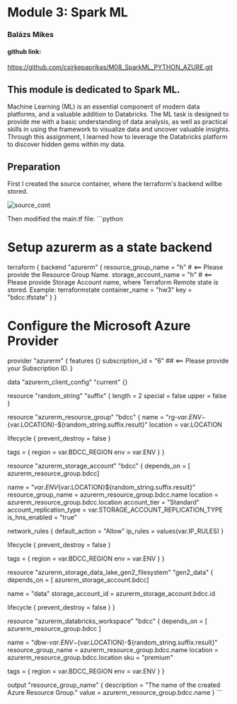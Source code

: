# Module 3: Spark ML
### Balázs Mikes

#### github link:
https://github.com/csirkepaprikas/M08_SparkML_PYTHON_AZURE.git
## This module is dedicated to Spark ML.

Machine Learning (ML) is an essential component of modern data platforms, and a valuable addition to Databricks. The ML task is designed to provide me with a basic understanding of data analysis, as well as practical skills in using the framework to visualize data and uncover valuable insights.
Through this assignment, I learned how to leverage the Databricks platform to discover hidden gems within my data.

## Preparation
First I created the source container, where the terraform's backend willbe stored.

![source_cont](https://github.com/user-attachments/assets/ccb0cde3-8bba-4375-98c4-bf411ba1bbf3)

Then modified the main.tf file:
´´´python
# Setup azurerm as a state backend
terraform {
  backend "azurerm" {
    resource_group_name  = "h" # <== Please provide the Resource Group Name.
    storage_account_name = "h" # <== Please provide Storage Account name, where Terraform Remote state is stored. Example: terraformstate<yourname>
    container_name       = "hw3"
    key                  = "bdcc.tfstate"
  }
}

# Configure the Microsoft Azure Provider
provider "azurerm" {
  features {}
  subscription_id = "6" ## <== Please provide your Subscription ID.
}

data "azurerm_client_config" "current" {}

resource "random_string" "suffix" {
  length  = 2
  special = false
  upper   = false
}

resource "azurerm_resource_group" "bdcc" {
  name     = "rg-${var.ENV}-${var.LOCATION}-${random_string.suffix.result}"
  location = var.LOCATION

  lifecycle {
    prevent_destroy = false
  }

  tags = {
    region = var.BDCC_REGION
    env    = var.ENV
  }
}

resource "azurerm_storage_account" "bdcc" {
  depends_on = [
  azurerm_resource_group.bdcc]

  name                     = "${var.ENV}${var.LOCATION}${random_string.suffix.result}"
  resource_group_name      = azurerm_resource_group.bdcc.name
  location                 = azurerm_resource_group.bdcc.location
  account_tier             = "Standard"
  account_replication_type = var.STORAGE_ACCOUNT_REPLICATION_TYPE
  is_hns_enabled           = "true"

  network_rules {
    default_action = "Allow"
    ip_rules       = values(var.IP_RULES)
  }

  lifecycle {
    prevent_destroy = false
  }

  tags = {
    region = var.BDCC_REGION
    env    = var.ENV
  }
}

resource "azurerm_storage_data_lake_gen2_filesystem" "gen2_data" {
  depends_on = [
  azurerm_storage_account.bdcc]

  name               = "data"
  storage_account_id = azurerm_storage_account.bdcc.id

  lifecycle {
    prevent_destroy = false
  }
}

resource "azurerm_databricks_workspace" "bdcc" {
  depends_on = [
    azurerm_resource_group.bdcc
  ]

  name                = "dbw-${var.ENV}-${var.LOCATION}-${random_string.suffix.result}"
  resource_group_name = azurerm_resource_group.bdcc.name
  location            = azurerm_resource_group.bdcc.location
  sku                 = "premium"

  tags = {
    region = var.BDCC_REGION
    env    = var.ENV
  }
}

output "resource_group_name" {
  description = "The name of the created Azure Resource Group."
  value       = azurerm_resource_group.bdcc.name
}
´´´
